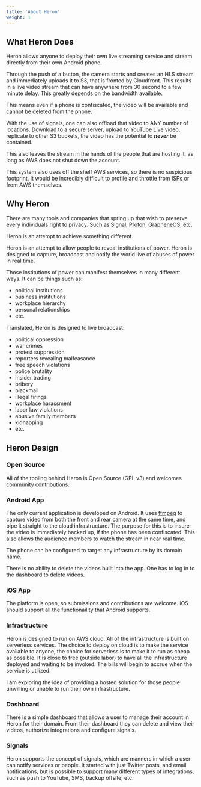```yaml
---
title: 'About Heron'
weight: 1
---
```


## What Heron Does

Heron allows anyone to deploy their own live streaming service and stream directly from their own Android phone.

Through the push of a button, the camera starts and creates an HLS stream and immediately uploads it to S3, that 
is fronted by Cloudfront. This results in a live video stream that can have anywhere from 30 second to a few minute delay.
This greatly depends on the bandwidth available.

This means even if a phone is confiscated, the video will be available and cannot be deleted from the phone.

With the use of signals, one can also offload that video to ANY number of locations.
Download to a secure server, upload to YouTube Live video, replicate to other S3 buckets, the
video has the potential to ***never*** be contained.

This also leaves the stream in the hands of the people that are hosting it, as long as AWS does not
shut down the account.

This system also uses off the shelf AWS services, so there is no suspicious footprint. It would be incredibly
difficult to profile and throttle from ISPs or from AWS themselves.

## Why Heron

There are many tools and companies that spring up that wish to preserve every individuals right to privacy.
Such as 
[Signal](https://www.signal.org/),
[Proton](https://proton.me/),
[GrapheneOS](https://grapheneos.org/), etc.

Heron is an attempt to achieve something different.

Heron is an attempt to allow people to reveal institutions of power.
Heron is designed to capture, broadcast and notify the world live of abuses of power in real time.

Those institutions of power can manifest themselves in many different ways.
It can be things such as:

- political institutions
- business institutions
- workplace hierarchy
- personal relationships
- etc.

Translated, Heron is designed to live broadcast:

- political oppression
- war crimes
- protest suppression
- reporters revealing malfeasance
- free speech violations
- police brutality
- insider trading
- bribery
- blackmail
- illegal firings
- workplace harassment
- labor law violations
- abusive family members
- kidnapping
- etc.


## Heron Design

### Open Source

All of the tooling behind Heron is Open Source (GPL v3) and welcomes community contributions.

### Android App

The only current application is developed on Android. It uses [ffmpeg](https://ffmpeg.org/) to capture video
from both the front and rear camera at the same time, and pipe it straight to the cloud infrastructure.
The purpose for this is to insure the video is immediately backed up, if the phone has been confiscated.
This also allows the audience members to watch the stream in near real time.

The phone can be configured to target any infrastructure by its domain name.

There is no ability to delete the videos built into the app. One has to log in to the dashboard
to delete videos.

### iOS App

The platform is open, so submissions and contributions are welcome.
iOS should support all the functionaility that Android supports.


### Infrastructure

Heron is designed to run on AWS cloud. All of the infrastructure is built on serverless services.
The choice to deploy on cloud is to make the service available to anyone, the choice for serverless is to make it
to run as cheap as possible. It is close to free (outside labor) to have all the infrastructure deployed
and waiting to be invoked.
The bills will begin to accrue when the service is utilized.

I am exploring the idea of providing a hosted solution for those people unwilling or unable to run their own
infrastructure.

### Dashboard

There is a simple dashboard that allows a user to manage their account in Heron for their domain.
From their dashboard they can delete and view their videos, authorize integrations and configure signals.

### Signals

Heron supports the concept of signals, which are manners in which a user can notify services or people.
It started with just Twitter posts, and email notifications, but is possible to support many different
types of integrations, such as push to YouTube, SMS, backup offsite, etc.
